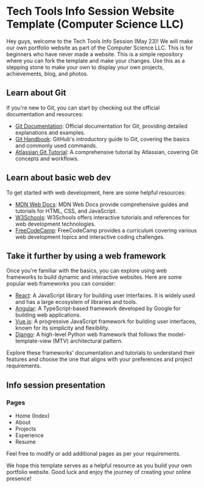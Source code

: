 # Tech Tools Info Session Website Template (Computer Science LLC)

Hey guys, welcome to the Tech Tools Info Session (May 23)! We will make our own portfolio website as part of the Computer Science LLC. This is for beginners who have never made a website. This is a simple repository where you can fork the template and make your changes. Use this as a stepping stone to make your own to display your own projects, achievements, blog, and photos.

## Learn about Git

If you're new to Git, you can start by checking out the official documentation and resources:

- [Git Documentation](https://git-scm.com/doc): Official documentation for Git, providing detailed explanations and examples.
- [Git Handbook](https://guides.github.com/introduction/git-handbook/): GitHub's introductory guide to Git, covering the basics and commonly used commands.
- [Atlassian Git Tutorial](https://www.atlassian.com/git/tutorials): A comprehensive tutorial by Atlassian, covering Git concepts and workflows.

## Learn about basic web dev

To get started with web development, here are some helpful resources:

- [MDN Web Docs](https://developer.mozilla.org/en-US/docs/Learn): MDN Web Docs provide comprehensive guides and tutorials for HTML, CSS, and JavaScript.
- [W3Schools](https://www.w3schools.com/): W3Schools offers interactive tutorials and references for web development technologies.
- [FreeCodeCamp](https://www.freecodecamp.org/): FreeCodeCamp provides a curriculum covering various web development topics and interactive coding challenges.

## Take it further by using a web framework

Once you're familiar with the basics, you can explore using web frameworks to build dynamic and interactive websites. Here are some popular web frameworks you can consider:

- [React](https://reactjs.org/): A JavaScript library for building user interfaces. It is widely used and has a large ecosystem of libraries and tools.
- [Angular](https://angular.io/): A TypeScript-based framework developed by Google for building web applications.
- [Vue.js](https://vuejs.org/): A progressive JavaScript framework for building user interfaces, known for its simplicity and flexibility.
- [Django](https://www.djangoproject.com/): A high-level Python web framework that follows the model-template-view (MTV) architectural pattern.

Explore these frameworks' documentation and tutorials to understand their features and choose the one that aligns with your preferences and project requirements.

## Info session presentation

### Pages
- Home (Index)
- About
- Projects
- Experience
- Resume

Feel free to modify or add additional pages as per your requirements.

We hope this template serves as a helpful resource as you build your own portfolio website. Good luck and enjoy the journey of creating your online presence!
